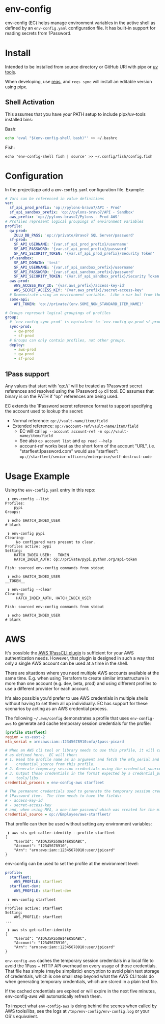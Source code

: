 env-config
==========

env-config (EC) helps manage environment variables in the active shell as defined by an
`env-config.yaml` configuration file.  It has built-in support for reading secrets from 1Password.


# Install

Intended to be installed from source directory or GitHub URl with pipx or [uv
tools](https://docs.astral.sh/uv/guides/tools/#installing-tools).

When developing, use [reqs](../reqs-pkg/), and `reqs sync` will install an editable version using
pipx.

## Shell Activation

This assumes that you have your PATH setup to include pipx/uv-tools installed bins:

Bash:

```sh
echo 'eval "$(env-config-shell bash)"' >> ~/.bashrc
```

Fish:

```fish
echo 'env-config-shell fish | source' >> ~/.config/fish/config.fish
```

# Configuration

In the project/app add a `env-config.yaml` configuration file.  Example:

```yaml
# Vars can be referenced in value definitions
var:
  sf_api_prod_prefix: 'op://pylons-bravo7/API - Prod'
  sf_api_sandbox_prefix: 'op://pylons-bravo7/API - Sandbox'
  aws_prefix: 'op://pylons-bravo7/Pylons - Prod AWS'
# Profiles represent logical groupings of environment variables
profile:
  qw-prod:
    ZULU_DB_PASS: 'op://private/Bravo7 SQL Server/password'
  sf-prod:
    SF_API_USERNAME: '{var.sf_api_prod_prefix}/username'
    SF_API_PASSWORD: '{var.sf_api_prod_prefix}/password'
    SF_API_SECURITY_TOKEN: '{var.sf_api_prod_prefix}/Security Token'
  sf-sandbox:
    SF_API_DOMAIN: 'test'
    SF_API_USERNAME: '{var.sf_api_sandbox_prefix}/username'
    SF_API_PASSWORD: '{var.sf_api_sandbox_prefix}/password'
    SF_API_SECURITY_TOKEN: '{var.sf_api_sandbox_prefix}/Security Token'
  aws-prod:
    AWS_ACCESS_KEY_ID: '{var.aws_prefix}/access-key-id'
    AWS_SECRET_ACCESS_KEY: '{var.aws_prefix}/secret-access-key'
  # Demonstrate using an environment variable.  Like a var but from the current environment.
  some-api:
    API_TOKEN: 'op://private/{env.SOME_NON_STANDARD_ITEM_NAME}'

# Groups represent logical groupings of profiles
group:
  # `env-config sync-prod` is equivalent to `env-config qw-prod sf-prod`
  sync-prod:
    - qw-prod
    - sf-prod
  # Groups can only contain profiles, not other groups.
  deploy:
    - aws-prod
    - qw-prod
    - sf-prod
```

## 1Pass support

Any values that start with 'op://' will be treated as 1Password secret references and resolved using
the 1Password `op` cli tool.  EC assumes that binary is on the PATH if "op" references are being
used.

EC extends the 1Password secret reference format to support specifying the account used to lookup
the secret:

* Normal reference: `op://vault-name/item/field`
* Extended reference: `op://account-ref/vault-name/item/field`
  * EC will call `op --account account-ref -n op://vault-name/item/field`
  * See also `op account list` and `op read --help`
  * account-ref works best as the short form of the account "URL", i.e. "starfleet.1password.com"
    would use "starfleet": `op://starfleet/senior-officers/enterprise/self-destruct-code`


# Usage Example

Using the `env-config.yaml` entry in this repo:

```fish
 ❯ env-config --list
Profiles:
    pypi
Groups:

 ❯ echo $HATCH_INDEX_USER
# blank

 ❯ env-config pypi
Clearing:
     No configured vars present to clear.
Profiles active: pypi
Setting:
    HATCH_INDEX_USER: __TOKEN__
    HATCH_INDEX_AUTH: op://private/pypi.python.org/api-token

Fish: sourced env-config commands from stdout

 ❯ echo $HATCH_INDEX_USER
__TOKEN__

 ❯ env-config --clear
Clearing:
     HATCH_INDEX_AUTH, HATCH_INDEX_USER

Fish: sourced env-config commands from stdout

 ❯ echo $HATCH_INDEX_USER
# blank

```

# AWS

It's possible the [AWS 1PassCLI plugin](https://developer.1password.com/docs/cli/shell-plugins/aws)
is sufficient for your AWS authentication needs.  However, that plugin is designed in such a way
that only a single AWS account can be used at a time in the shell.

There are situations where you need multiple AWS accounts available at the same time.  E.g. when
using Terraform to create similar intrastructure in more than one account (e.g. dev, beta, prod) and
using different profiles to use a different provider for each account.

It's also possible you'd prefer to use AWS credentials in multiple shells without having to set them
all up individually.  EC has support for these scenarios by acting as an AWS credential process.

The following `~/.aws/config` demonstrates a profile that uses `env-config-aws` to generate and
cache temporary session credentials for the profile:

```ini
[profile starfleet]
region = us-east-2
mfa_serial = arn:aws:iam::12345678910:mfa/1pass-picard

# When an AWS cli tool or library needs to use this profile, it will call `env-config-aws` exactly
# as defined here.  EC will then:
# 1. Read the profile name as an argument and fetch the mfa_serial and
#    credential_source from this profile.
# 2. Generate temporary session credentials using the credential_source below
# 3. Output those credentials in the format expected by a credential_process to be consumed by AWS
#    tools/libs.
credential_process = env-config-aws starfleet

# The permanent credentials used to generate the temporary session credentials are stored in this
# 1Password item.  The item needs to have the fields:
# - access-key-id
# - secret-access-key
# and, when using MFA, a one-time password which was created for the mfa_serial listed in this profile
credential_source = op://Employee/aws-starfleet/
```

That profile can then be used without setting any environment variables:

```fish
 ❯ aws sts get-caller-identity --profile starfleet
{
    "UserId": "AIDAJ5RS5OWI4EKSDABC",
    "Account": "12345678910",
    "Arn": "arn:aws:iam::12345678910:user/jpicard"
}
```

env-config can be used to set the profile at the environment level:

```yaml
profile:
  starfleet:
    AWS_PROFILE: starfleet
  starfleet-dev:
    AWS_PROFILE: starfleet-dev
```

```fish
 ❯ env-config starfleet
...
Profiles active: starfleet
Setting:
    AWS_PROFILE: starfleet
...

 ❯ aws sts get-caller-identity
{
    "UserId": "AIDAJ5RS5OWI4EKSDABC",
    "Account": "12345678910",
    "Arn": "arn:aws:iam::12345678910:user/jpicard"
}
```

`env-config-aws` caches the temporary session credentials in a local file to avoid the 1Pass + HTTP
API overhead on every usage of those credentials.  That file has simple (maybe simplistic)
encryption to avoid plain text storage of credentials, which is one small step beyond what the AWS
CLI tools do when generating temporary credentials, which are stored in a plain text file.

If the cached credentials are expired or will expire in the next five minutes, env-config-aws
will automatically refresh them.

To inspect what `env-config-aws` is doing behind the scenes when called by AWS tools/libs, see the
logs at `/tmp/env-config/env-config.log` or your OS's equivalent.
